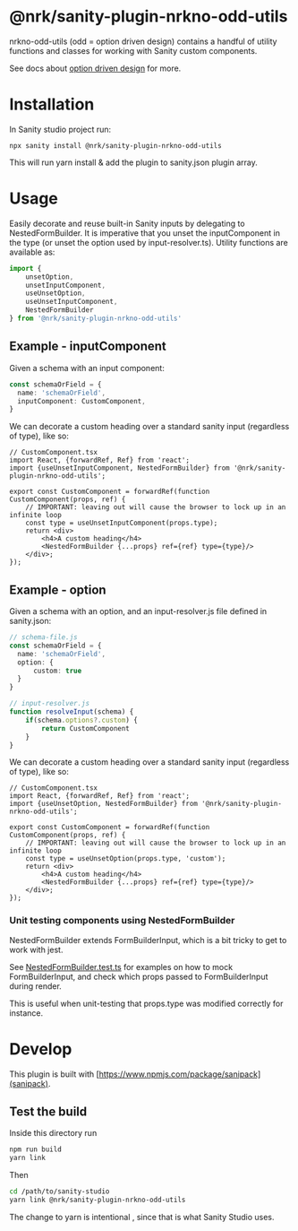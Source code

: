 # @nrk/sanity-plugin-nrkno-odd-utils

nrkno-odd-utils (odd = option driven design) contains a handful of utility functions and classes for working with
Sanity custom components.

See docs about [option driven design](docs/option-driven-design.md) for more.

# Installation
In Sanity studio project run:

`npx sanity install @nrk/sanity-plugin-nrkno-odd-utils`

This will run yarn install & add the plugin to sanity.json plugin array.

# Usage

Easily decorate and reuse built-in Sanity inputs by delegating to NestedFormBuilder.
It is imperative that you unset the inputComponent in the type (or unset the option used by input-resolver.ts).
Utility functions are available as:

```ts
import {
    unsetOption, 
    unsetInputComponent,
    useUnsetOption, 
    useUnsetInputComponent, 
    NestedFormBuilder
} from '@nrk/sanity-plugin-nrkno-odd-utils'
```


## Example - inputComponent

Given a schema with an input component: 
```ts
const schemaOrField = {
  name: 'schemaOrField',
  inputComponent: CustomComponent,
}
```

We can decorate a custom heading over a standard sanity input (regardless of type), like so:

```tsx
// CustomComponent.tsx
import React, {forwardRef, Ref} from 'react';
import {useUnsetInputComponent, NestedFormBuilder} from '@nrk/sanity-plugin-nrkno-odd-utils';

export const CustomComponent = forwardRef(function CustomComponent(props, ref) {
    // IMPORTANT: leaving out will cause the browser to lock up in an infinite loop
    const type = useUnsetInputComponent(props.type);
    return <div>
        <h4>A custom heading</h4>
        <NestedFormBuilder {...props} ref={ref} type={type}/>
    </div>;
});
```

## Example - option

Given a schema with an option, and an input-resolver.js file defined in sanity.json:
```ts
// schema-file.js
const schemaOrField = {
  name: 'schemaOrField',
  option: {
      custom: true
  }
}

// input-resolver.js
function resolveInput(schema) {
    if(schema.options?.custom) {
        return CustomComponent
    }
}
```
We can decorate a custom heading over a standard sanity input (regardless of type), like so:

```tsx
// CustomComponent.tsx
import React, {forwardRef, Ref} from 'react';
import {useUnsetOption, NestedFormBuilder} from '@nrk/sanity-plugin-nrkno-odd-utils';

export const CustomComponent = forwardRef(function CustomComponent(props, ref) {
    // IMPORTANT: leaving out will cause the browser to lock up in an infinite loop
    const type = useUnsetOption(props.type, 'custom');
    return <div>
        <h4>A custom heading</h4>
        <NestedFormBuilder {...props} ref={ref} type={type}/>
    </div>;
});
```

### Unit testing components using NestedFormBuilder

NestedFormBuilder extends FormBuilderInput, which is a bit tricky to get 
to work with jest.

See [NestedFormBuilder.test.ts](src/lib/NestedFormBuilder.tsx) for examples on how to mock FormBuilderInput,
and check which props passed to FormBuilderInput during render. 

This is useful when unit-testing that props.type was modified correctly for instance. 

# Develop

This plugin is built with [https://www.npmjs.com/package/sanipack](sanipack).


## Test the build

Inside this directory run
```bash
npm run build 
yarn link
```

Then
```bash
cd /path/to/sanity-studio
yarn link @nrk/sanity-plugin-nrkno-odd-utils
```

The change to yarn is intentional , since that is what Sanity Studio uses.
